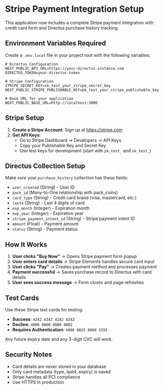 # Stripe Payment Integration Setup

This application now includes a complete Stripe payment integration with credit card form and Directus purchase history tracking.

## Environment Variables Required

Create a `.env.local` file in your project root with the following variables:

```env
# Directus Configuration
NEXT_PUBLIC_API_URL=https://your-directus-instance.com
DIRECTUS_TOKEN=your-directus-token

# Stripe Configuration
STRIPE_SECRET_KEY=sk_test_your_stripe_secret_key
NEXT_PUBLIC_STRIPE_PUBLISHABLE_KEY=pk_test_your_stripe_publishable_key

# Base URL for your application
NEXT_PUBLIC_BASE_URL=http://localhost:3000
```

## Stripe Setup

1. **Create a Stripe Account**: Sign up at https://stripe.com
2. **Get API Keys**: 
   - Go to Stripe Dashboard → Developers → API Keys
   - Copy your Publishable Key and Secret Key
   - Use test keys for development (start with `pk_test_` and `sk_test_`)

## Directus Collection Setup

Make sure your `purchase_history` collection has these fields:

- `user_created` (String) - User ID
- `pack_id` (Many-to-One relationship with pack_coins)
- `card_type` (String) - Credit card brand (visa, mastercard, etc.)
- `last4` (String) - Last 4 digits of card
- `exp_month` (Integer) - Expiration month
- `exp_year` (Integer) - Expiration year
- `stripe_payment_intent_id` (String) - Stripe payment intent ID
- `amount` (Float) - Payment amount
- `status` (String) - Payment status

## How It Works

1. **User clicks "Buy Now"** → Opens Stripe payment form popup
2. **User enters card details** → Stripe Elements handles secure card input
3. **User clicks "Pay"** → Creates payment method and processes payment
4. **Payment successful** → Saves purchase record to Directus with card details
5. **User sees success message** → Form closes and page refreshes

## Test Cards

Use these Stripe test cards for testing:

- **Success**: `4242 4242 4242 4242`
- **Decline**: `4000 0000 0000 0002`
- **Requires Authentication**: `4000 0025 0000 3155`

Any future expiry date and any 3-digit CVC will work.

## Security Notes

- Card details are never stored in your database
- Only card metadata (type, last4, expiry) is saved
- Stripe handles all PCI compliance
- Use HTTPS in production 
